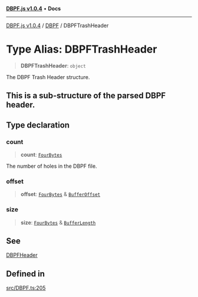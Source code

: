 [**DBPF.js v1.0.4**](../../README.md) • **Docs**

***

[DBPF.js v1.0.4](../../README.md) / [DBPF](../README.md) / DBPFTrashHeader

# Type Alias: DBPFTrashHeader

> **DBPFTrashHeader**: `object`

The DBPF Trash Header structure.

This is a sub-structure of the parsed DBPF header.
-

## Type declaration

### count

> **count**: [`FourBytes`](../../BufferStore/type-aliases/FourBytes.md)

The number of holes in the DBPF file.

### offset

> **offset**: [`FourBytes`](../../BufferStore/type-aliases/FourBytes.md) & [`BufferOffset`](../../polyfill.Buffer/type-aliases/BufferOffset.md)

### size

> **size**: [`FourBytes`](../../BufferStore/type-aliases/FourBytes.md) & [`BufferLength`](../../polyfill.Buffer/type-aliases/BufferLength.md)

## See

[DBPFHeader](DBPFHeader.md)

## Defined in

[src/DBPF.ts:205](https://github.com/anonhostpi/DBPF.js/blob/bec1c7f946ae1882f8cb333f8c038d29cc8e75d8/src/DBPF.ts#L205)
